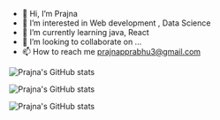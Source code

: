 - 👋 Hi, I’m Prajna
- 👀 I’m interested in Web development , Data Science
- 🌱 I’m currently learning java, React
- 💞️ I’m looking to collaborate on ...
- 📫 How to reach me prajnapprabhu3@gmail.com

<!---
Prajnaprabhu3/Prajnaprabhu3 is a ✨ special ✨ repository because its `README.md` (this file) appears on your GitHub profile.
You can click the Preview link to take a look at your changes.
--->


<!-- [![Prajna's GitHub stats](https://github-readme-stats.vercel.app/api?username=Prajnaprabhu3)](https://github.com/Prajnaprabhu3/github-readme-stats) -->
<!-- ![Anurag's GitHub stats](https://github-readme-stats.vercel.app/api?username=Prajnaprabhu3&hide=stars)
 -->
 
 ![Prajna's GitHub stats](https://github-readme-stats.vercel.app/api?username=Prajnaprabhu3&theme=gotham&show_icons=true)

![Prajna's GitHub stats](https://github-readme-stats.vercel.app/api?username=Prajnaprabhu3&theme=blueberry&show_icons=true)

![Prajna's GitHub stats](https://github-readme-stats.vercel.app/api?username=Prajnaprabhu3&theme=midnight-purple&show_icons=true)





